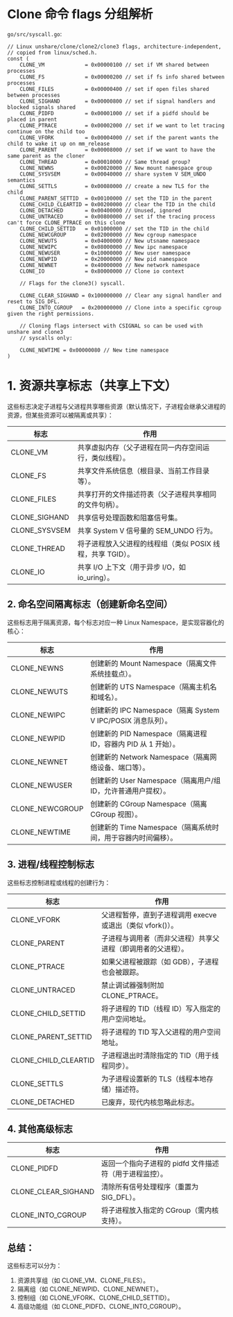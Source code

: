 # Clone 命令 flags 分组解析
`go/src/syscall.go`:
```
// Linux unshare/clone/clone2/clone3 flags, architecture-independent,
// copied from linux/sched.h.
const (
	CLONE_VM             = 0x00000100 // set if VM shared between processes
	CLONE_FS             = 0x00000200 // set if fs info shared between processes
	CLONE_FILES          = 0x00000400 // set if open files shared between processes
	CLONE_SIGHAND        = 0x00000800 // set if signal handlers and blocked signals shared
	CLONE_PIDFD          = 0x00001000 // set if a pidfd should be placed in parent
	CLONE_PTRACE         = 0x00002000 // set if we want to let tracing continue on the child too
	CLONE_VFORK          = 0x00004000 // set if the parent wants the child to wake it up on mm_release
	CLONE_PARENT         = 0x00008000 // set if we want to have the same parent as the cloner
	CLONE_THREAD         = 0x00010000 // Same thread group?
	CLONE_NEWNS          = 0x00020000 // New mount namespace group
	CLONE_SYSVSEM        = 0x00040000 // share system V SEM_UNDO semantics
	CLONE_SETTLS         = 0x00080000 // create a new TLS for the child
	CLONE_PARENT_SETTID  = 0x00100000 // set the TID in the parent
	CLONE_CHILD_CLEARTID = 0x00200000 // clear the TID in the child
	CLONE_DETACHED       = 0x00400000 // Unused, ignored
	CLONE_UNTRACED       = 0x00800000 // set if the tracing process can't force CLONE_PTRACE on this clone
	CLONE_CHILD_SETTID   = 0x01000000 // set the TID in the child
	CLONE_NEWCGROUP      = 0x02000000 // New cgroup namespace
	CLONE_NEWUTS         = 0x04000000 // New utsname namespace
	CLONE_NEWIPC         = 0x08000000 // New ipc namespace
	CLONE_NEWUSER        = 0x10000000 // New user namespace
	CLONE_NEWPID         = 0x20000000 // New pid namespace
	CLONE_NEWNET         = 0x40000000 // New network namespace
	CLONE_IO             = 0x80000000 // Clone io context

	// Flags for the clone3() syscall.

	CLONE_CLEAR_SIGHAND = 0x100000000 // Clear any signal handler and reset to SIG_DFL.
	CLONE_INTO_CGROUP   = 0x200000000 // Clone into a specific cgroup given the right permissions.

	// Cloning flags intersect with CSIGNAL so can be used with unshare and clone3
	// syscalls only:

	CLONE_NEWTIME = 0x00000080 // New time namespace
)
```

# 1. 资源共享标志（共享上下文）
这些标志决定子进程与父进程共享哪些资源（默认情况下，子进程会继承父进程的资源，但某些资源可以被隔离或共享）：

| 标志            | 作用                                  |
|---------------|-------------------------------------|
| CLONE_VM      | 共享虚拟内存（父子进程在同一内存空间运行，类似线程）。         |
| CLONE_FS      | 共享文件系统信息（根目录、当前工作目录等）。              |
| CLONE_FILES   | 共享打开的文件描述符表（父子进程共享相同的文件句柄）。         |
| CLONE_SIGHAND | 共享信号处理函数和阻塞信号集。                     |
| CLONE_SYSVSEM | 共享 System V 信号量的 SEM_UNDO 行为。       |
| CLONE_THREAD  | 将子进程放入父进程的线程组（类似 POSIX 线程，共享 TGID）。 |
| CLONE_IO      | 共享 I/O 上下文（用于异步 I/O，如 io_uring）。    |

## 2. 命名空间隔离标志（创建新命名空间）
这些标志用于隔离资源，每个标志对应一种 Linux Namespace，是实现容器化的核心：

| 标志              | 作用                                              |
|-----------------|-------------------------------------------------|
| CLONE_NEWNS     | 创建新的 Mount Namespace（隔离文件系统挂载点）。                |
| CLONE_NEWUTS    | 创建新的 UTS Namespace（隔离主机名和域名）。                   |
| CLONE_NEWIPC    | 创建新的 IPC Namespace（隔离 System V IPC/POSIX 消息队列）。 |
| CLONE_NEWPID    | 创建新的 PID Namespace（隔离进程 ID，容器内 PID 从 1 开始）。     |
| CLONE_NEWNET    | 创建新的 Network Namespace（隔离网络设备、端口等）。             |
| CLONE_NEWUSER   | 创建新的 User Namespace（隔离用户/组 ID，允许普通用户提权）。        |
| CLONE_NEWCGROUP | 创建新的 CGroup Namespace（隔离 CGroup 视图）。            |
| CLONE_NEWTIME   | 创建新的 Time Namespace（隔离系统时间，用于容器内时间偏移）。          |

## 3. 进程/线程控制标志
这些标志控制进程或线程的创建行为：

| 标志                   | 作用                                    |
|----------------------|---------------------------------------|
| CLONE_VFORK          | 父进程暂停，直到子进程调用 execve 或退出（类似 vfork()）。 |
| CLONE_PARENT         | 子进程与调用者（而非父进程）共享父进程（即调用者的父进程）。        |
| CLONE_PTRACE         | 如果父进程被跟踪（如 GDB），子进程也会被跟踪。             |
| CLONE_UNTRACED       | 禁止调试器强制附加 CLONE_PTRACE。               |
| CLONE_CHILD_SETTID   | 将子进程的 TID（线程 ID）写入指定的用户空间地址。          |
| CLONE_PARENT_SETTID  | 将子进程的 TID 写入父进程的用户空间地址。               |
| CLONE_CHILD_CLEARTID | 子进程退出时清除指定的 TID（用于线程同步）。              |
| CLONE_SETTLS         | 为子进程设置新的 TLS（线程本地存储）描述符。              |
| CLONE_DETACHED       | 已废弃，现代内核忽略此标志。                        |

## 4. 其他高级标志

| 标志                  | 作用                              |
|---------------------|---------------------------------|
| CLONE_PIDFD         | 返回一个指向子进程的 pidfd 文件描述符（用于进程监控）。 |
| CLONE_CLEAR_SIGHAND | 清除所有信号处理程序（重置为 SIG_DFL）。        |
| CLONE_INTO_CGROUP   | 将子进程放入指定的 CGroup（需内核支持）。        |

## 总结：
这些标志可以分为：

1. 资源共享组（如 CLONE_VM、CLONE_FILES）。
2. 隔离组（如 CLONE_NEWPID、CLONE_NEWNET）。
3. 控制组（如 CLONE_VFORK、CLONE_CHILD_SETTID）。
4. 高级功能组（如 CLONE_PIDFD、CLONE_INTO_CGROUP）。